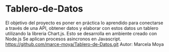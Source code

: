 # Tablero-de-Datos
El objetivo del proyecto es poner en práctica lo aprendido para conectarse a través de una API, obtener datos y elaborar con estos datos un tablero utilizando la libreria Chart.js.
Esto se desarrolla en ambiente creado con Node.js
Se aplican procesos asincronos en Javascript.
https://github.com/marce-moya/Tablero-de-Datos.git
Autor: Marcela Moya
